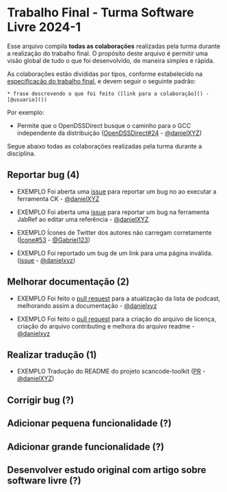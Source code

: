 # Trabalho Final - Turma Software Livre 2024-1

Esse arquivo compila **todas as colaborações** realizadas pela turma durante a realização do trabalho final.
O propósito deste arquivo é permitir uma visão global de tudo o que foi desenvolvido, de maneira simples e rápida.

As colaborações estão divididas por tipos, conforme estabelecido na [especificação do trabalho final](TrabalhoFinal.md), e devem seguir o seguinte padrão:

`* frase descrevendo o que foi feito ([link para a colaboração]() - [@usuario]())`

Por exemplo:

* Permite que o OpenDSSDirect busque o caminho para o GCC independente da distribuição ([OpenDSSDirect#24](https://github.com/Muxelmann/OpenDSSDirect.make/pull/24) - [@danielXYZ](https://github.com/danielXYZ))

Segue abaixo todas as colaborações realizadas pela turma durante a disciplina.

## Reportar bug (4)

* EXEMPLO Foi aberta uma [issue](https://github.com/mauricioaniche/ck/issues/19) para reportar um bug no ao executar a ferramenta CK - [@danielXYZ](https://github.com/danielxyz/)

* EXEMPLO Foi aberta uma [issue](https://github.com/JabRef/jabref/issues/5100) para reportar um bug na ferramenta JabRef ao editar uma referência - [@danielXYZ](https://github.com/danielxyz/)

* EXEMPLO Ícones de Twitter dos autores não carregam corretamente ([Ícone#53](https://github.com/glugmvit/glugmvit.github.io/issues/53) - [@Gabriel123](https://github.com/Gabriel123))

* EXEMPLO Foi reportado um bug de um link para uma página inválida. ([issue](https://github.com/pokemongovet/pokemongovet.github.io/issues/78) - [@danielxyz](https://github.com/danielxyz))



## Melhorar documentação (2)

* EXEMPLO Foi feito o [pull request](https://github.com/DivulgacaoCientifica/divulgacaocientifica/pull/15) para a atualização da lista de podcast, melhorando assim a documentação - [@danielxyz](https://github.com/eriicf/)

* EXEMPLO Foi feito o [pull request](https://github.com/elvisthermo/formularioCategorizacao/pull/1) para a criação do arquivo de licença, criação do arquivo contributing e melhora do arquivo readme - [@danielxyz](https://github.com/eriicf/)


## Realizar tradução (1)

* EXEMPLO Tradução do README do projeto scancode-toolkit ([PR](https://github.com/nexB/scancode-toolkit/pull/1640) - [@danielXYZ](https://github.com/danielxyz))


## Corrigir bug (?)


## Adicionar pequena funcionalidade (?)


## Adicionar grande funcionalidade (?)



## Desenvolver estudo original com artigo sobre software livre (?)


